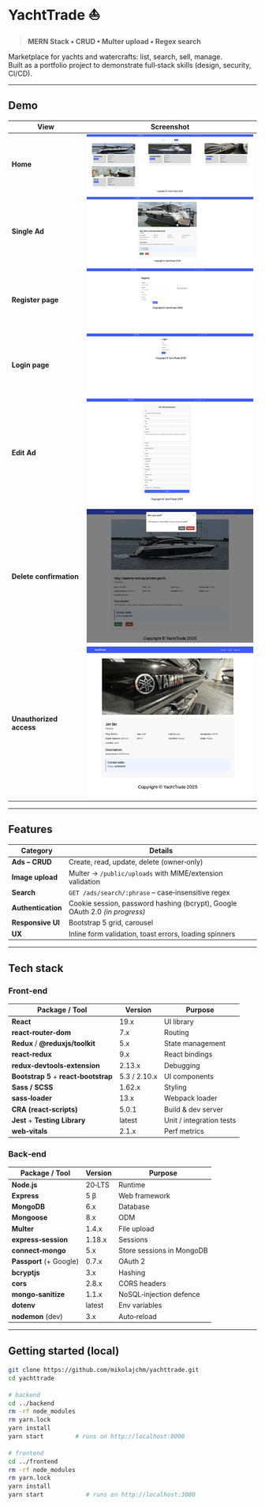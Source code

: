 <!-- ──────────────────────────────────────────────────────────────────────────────
 README – YachtTrade
─────────────────────────────────────────────────────────────────────────────── -->

# YachtTrade ⛵️  
> **MERN Stack • CRUD • Multer upload • Regex search**

Marketplace for yachts and watercrafts: list, search, sell, manage.  
Built as a portfolio project to demonstrate full‑stack skills (design, security, CI/CD).

---

## Demo

| View                     | Screenshot |
|--------------------------|------------|
| **Home**                 | ![](docs/screenshots/home-page.png) |
| **Single Ad**            | ![](docs/screenshots/singleAd-page.png) |
| **Register page**        | ![](docs/screenshots/register-page.png) |
| **Login page**           | ![](docs/screenshots/login-page.png) |
| **Edit Ad**              | ![](docs/screenshots/editAd-page.png) |
| **Delete confirmation**  | ![](docs/screenshots/remove-operation.png) |
| **Unauthorized access**  | ![](docs/screenshots/noauthorizationsingleAd-page.png) |



---

## Features

| Category            | Details |
|---------------------|---------|
| **Ads – CRUD**      | Create, read, update, delete (owner‑only) |
| **Image upload**    | Multer → `/public/uploads` with MIME/extension validation |
| **Search**          | `GET /ads/search/:phrase` – case‑insensitive regex |
| **Authentication**  | Cookie session, password hashing (bcrypt), Google OAuth 2.0 *(in progress)*
| **Responsive UI**   | Bootstrap 5 grid, carousel |
| **UX**              | Inline form validation, toast errors, loading spinners |

---

## Tech stack

### Front‑end

| Package / Tool                      | Version | Purpose |
|-------------------------------------|---------|---------|
| **React**                           | 19.x    | UI library |
| **react‑router‑dom**                | 7.x     | Routing |
| **Redux** / **@reduxjs/toolkit**    | 5.x     | State management |
| **react‑redux**                     | 9.x     | React bindings |
| **redux‑devtools‑extension**        | 2.13.x  | Debugging |
| **Bootstrap 5** + **react‑bootstrap** | 5.3 / 2.10.x | UI components |
| **Sass / SCSS**                     | 1.62.x  | Styling |
| **sass‑loader**                     | 13.x    | Webpack loader |
| **CRA (react‑scripts)**             | 5.0.1   | Build & dev server |
| **Jest** + **Testing Library**      | latest  | Unit / integration tests |
| **web‑vitals**                      | 2.1.x   | Perf metrics |

### Back‑end

| Package / Tool        | Version | Purpose |
|-----------------------|---------|---------|
| **Node.js**           | 20‑LTS  | Runtime |
| **Express**           | 5 β     | Web framework |
| **MongoDB**           | 6.x     | Database |
| **Mongoose**          | 8.x     | ODM |
| **Multer**            | 1.4.x   | File upload |
| **express‑session**   | 1.18.x  | Sessions |
| **connect‑mongo**     | 5.x     | Store sessions in MongoDB |
| **Passport** (+ Google) | 0.7.x | OAuth 2 |
| **bcryptjs**          | 3.x     | Hashing |
| **cors**              | 2.8.x   | CORS headers |
| **mongo‑sanitize**    | 1.1.x   | NoSQL‑injection defence |
| **dotenv**            | latest  | Env variables |
| **nodemon** (dev)     | 3.x     | Auto‑reload |

---

## Getting started (local)

```bash
git clone https://github.com/mikolajchm/yachttrade.git
cd yachttrade

# backend
cd ../backend
rm -rf node_modules
rm yarn.lock
yarn install
yarn start         # runs on http://localhost:8000

# frontend
cd ../frontend
rm -rf node_modules
rm yarn.lock
yarn install
yarn start            # runs on http://localhost:3000
